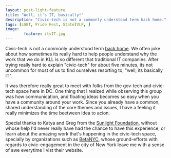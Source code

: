```yaml
---
layout: post-light-feature
title: "Well, it's IT, basically!"
description: "Civic-tech is not a commonly understood term back home." 
tags: [LGBT, Pride Fest, StateIVLP, ]
image: 
        feature: itsIT.jpg
---
```


Civic-tech is not a commonly understood term [back home](www.kathmandulivinglabs.org). We often joke about how sometimes its really hard to help people understand why the work that we do in KLL is so different that traditional IT companies. After trying really hard to explain "civic-tech" for about five minutes, its not uncommon for most of us to find ourselves resorting to, "well, its basically IT".


It was therefore really great to meet with folks from the gov-tech and civic-tech space here in DC. One thing that I realzed while observing this group was how communication, and floating ideas becomes so easy when you have a community around your work. Since you already have a common, shared understanding of the core themes and issues, I have a feeling it really minimizes the time beetween idea to acion.

Special thanks to Katya and Greg from the [Sunlight Foundation](sunlightfoundation.com), without whose help I'd never really have had the chance to have this experience, or learn about the amazing work that's happening in the civic-tech space, specially by organizations such as [BetaNYC](https://beta.nyc/about/), whose ground-efforts with regards to civic-engagement in the city of New York leave me with a sense of awe everytime I vist their website. 




